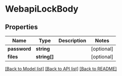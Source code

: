 # WebapiLockBody

## Properties
Name | Type | Description | Notes
------------ | ------------- | ------------- | -------------
**password** | **string** |  | [optional] 
**files** | **string[]** |  | [optional] 

[[Back to Model list]](../../README.md#documentation-for-models) [[Back to API list]](../../README.md#documentation-for-api-endpoints) [[Back to README]](../../README.md)

